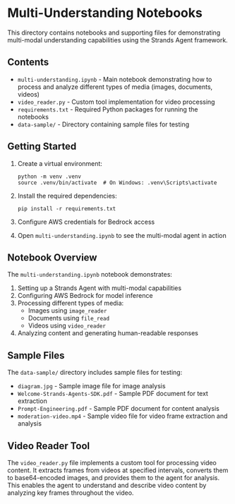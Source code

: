 # Multi-Understanding Notebooks

This directory contains notebooks and supporting files for demonstrating multi-modal understanding capabilities using the Strands Agent framework.

## Contents

- `multi-understanding.ipynb` - Main notebook demonstrating how to process and analyze different types of media (images, documents, videos)
- `video_reader.py` - Custom tool implementation for video processing
- `requirements.txt` - Required Python packages for running the notebooks
- `data-sample/` - Directory containing sample files for testing

## Getting Started

1. Create a virtual environment:
   ```
   python -m venv .venv
   source .venv/bin/activate  # On Windows: .venv\Scripts\activate
   ```

2. Install the required dependencies:
   ```
   pip install -r requirements.txt
   ```

3. Configure AWS credentials for Bedrock access

4. Open `multi-understanding.ipynb` to see the multi-modal agent in action

## Notebook Overview

The `multi-understanding.ipynb` notebook demonstrates:

1. Setting up a Strands Agent with multi-modal capabilities
2. Configuring AWS Bedrock for model inference
3. Processing different types of media:
   - Images using `image_reader`
   - Documents using `file_read`
   - Videos using `video_reader`
4. Analyzing content and generating human-readable responses

## Sample Files

The `data-sample/` directory includes sample files for testing:
- `diagram.jpg` - Sample image file for image analysis
- `Welcome-Strands-Agents-SDK.pdf` - Sample PDF document for text extraction
- `Prompt-Engineering.pdf` - Sample PDF document for content analysis
- `moderation-video.mp4` - Sample video file for video frame extraction and analysis

## Video Reader Tool

The `video_reader.py` file implements a custom tool for processing video content. It extracts frames from videos at specified intervals, converts them to base64-encoded images, and provides them to the agent for analysis. This enables the agent to understand and describe video content by analyzing key frames throughout the video.
